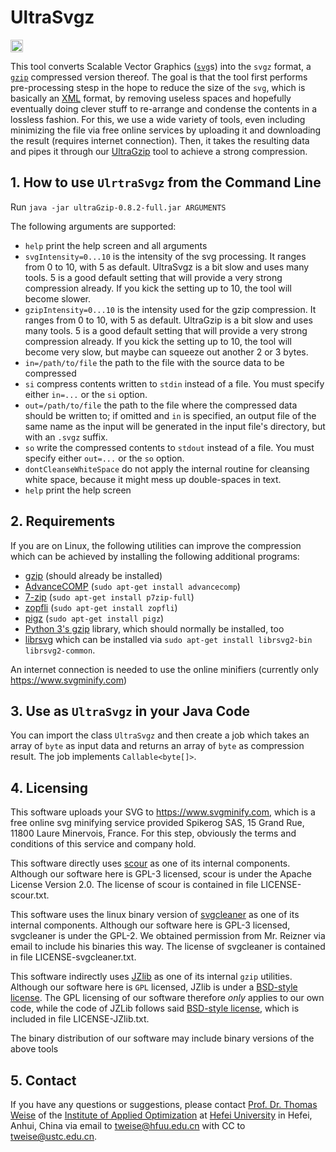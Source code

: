 # UltraSvgz

[<img alt="Travis CI Build Status" src="http://img.shields.io/travis/thomasWeise/ultraSvgz/master.svg" height="20"/>](http://travis-ci.org/thomasWeise/ultraSvgz/)

This tool converts Scalable Vector Graphics ([`svg`](http://en.wikipedia.org/wiki/SVG)s) into the `svgz` format, a [`gzip`](http://en.wikipedia.org/wiki/Gzip) compressed version thereof.
The goal is that the tool first performs pre-processing stesp in the hope to reduce the size of the `svg`, which is basically an [XML](http://en.wikipedia.org/wiki/XML) format, by removing useless spaces and hopefully eventually doing clever stuff to re-arrange and condense the contents in a lossless fashion.
For this, we use a wide variety of tools, even including minimizing the file via free online services by uploading it and downloading the result (requires internet connection).
Then, it takes the resulting data and pipes it through our [UltraGzip](http://github.com/thomasWeise/ultraGzip) tool to achieve a strong compression.

## 1. How to use `UlrtraSvgz` from the Command Line

Run `java -jar ultraGzip-0.8.2-full.jar ARGUMENTS`

The following arguments are supported:

- `help` print the help screen and all arguments
- `svgIntensity=0...10` is the intensity of the svg processing. It ranges from 0 to 10, with 5 as default. UltraSvgz is a bit slow and uses many tools. 5 is a good default setting that will provide a very strong compression already. If you kick the setting up to 10, the tool will become slower.
- `gzipIntensity=0...10` is the intensity used for the gzip compression. It ranges from 0 to 10, with 5 as default. UltraGzip is a bit slow and uses many tools. 5 is a good default setting that will provide a very strong compression already. If you kick the setting up to 10, the tool will become very slow, but maybe can squeeze out another 2 or 3 bytes.
- `in=/path/to/file` the path to the file with the source data to be compressed
- `si` compress contents written to `stdin` instead of a file. You must specify either `in=...` or the `si` option. 
- `out=/path/to/file` the path to the file where the compressed data should be written to; if omitted and `in` is specified, an output file of the same name as the input will be generated in the input file's directory, but with an `.svgz` suffix.
- `so` write the compressed contents to `stdout` instead of a file. You must specify either `out=...` or the `so` option.
- `dontCleanseWhiteSpace` do not apply the internal routine for cleansing white space, because it might mess up double-spaces in text.
- `help` print the help screen

## 2. Requirements

If you are on Linux, the following utilities can improve the compression which can be achieved by
installing the following additional programs:

* [gzip](http://en.wikipedia.org/wiki/Gzip) (should already be installed)
* [AdvanceCOMP](https://en.wikipedia.org/wiki/AdvanceCOMP) (`sudo apt-get install advancecomp`)
* [7-zip](http://www.7-zip.org/) (`sudo apt-get install p7zip-full`)
* [zopfli](http://en.wikipedia.org/wiki/Zopfli) (`sudo apt-get install zopfli`)
* [pigz](http://zlib.net/pigz/) (`sudo apt-get install pigz`)
* [Python 3's gzip](http://docs.python.org/3/library/gzip.html) library, which should normally be installed, too
* [librsvg](http://wiki.gnome.org/Projects/LibRsvg) which can be installed via `sudo apt-get install librsvg2-bin librsvg2-common`.

An internet connection is needed to use the online minifiers (currently only <https://www.svgminify.com>)

## 3. Use as `UltraSvgz` in your Java Code

You can import the class `UltraSvgz` and then create a job which takes an array of `byte` as input data and returns an array of `byte` as compression result. The job implements `Callable<byte[]>`.

## 4. Licensing

This software uploads your SVG to <https://www.svgminify.com>, which is a free online svg minifying service provided Spikerog SAS, 15 Grand Rue, 11800 Laure Minervois, France.
For this step, obviously the terms and conditions of this service and company hold.

This software directly uses [scour](http://github.com/scour-project/scour) as one of
its internal components.
Although our software here is GPL-3 licensed, scour is under the Apache License Version 2.0.
The license of scour is contained in file LICENSE-scour.txt.

This software uses the linux binary version of [svgcleaner](http://github.com/RazrFalcon/svgcleaner) as one of its internal components.
Although our software here is GPL-3 licensed, svgcleaner is under the GPL-2.
We obtained permission from Mr. Reizner via email to include his binaries this way.
The license of svgcleaner is contained in file LICENSE-svgcleaner.txt.

This software indirectly uses [JZlib](http://www.jcraft.com/jzlib/) as one of its internal `gzip` utilities. Although our software here is `GPL` licensed, JZlib is under a [BSD-style license](http://www.jcraft.com/jzlib/LICENSE.txt).
The GPL licensing of our software therefore _only_ applies to our own code, while the code of JZLib follows said [BSD-style license](http://www.jcraft.com/jzlib/LICENSE.txt), which is included in file LICENSE-JZlib.txt.

The binary distribution of our software may include binary versions of the above tools

## 5. Contact

If you have any questions or suggestions, please contact
[Prof. Dr. Thomas Weise](http://iao.hfuu.edu.cn/team/director) of the
[Institute of Applied Optimization](http://iao.hfuu.edu.cn/) at
[Hefei University](http://www.hfuu.edu.cn) in
Hefei, Anhui, China via
email to [tweise@hfuu.edu.cn](mailto:tweise@hfuu.edu.cn) with CC to [tweise@ustc.edu.cn](mailto:tweise@ustc.edu.cn).
